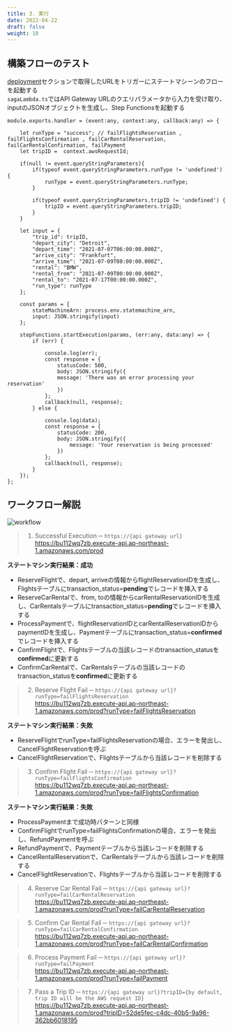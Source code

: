 ```yaml
---
title: 3. 実行
date: 2022-04-22
draft: false
weight: 10
---
```


## 構築フローのテスト

[deployment](./2_deployment.md)セクションで取得したURLをトリガーにステートマシーンのフローを起動する  
```sagaLambda.ts```ではAPI Gateway URLのクエリパラメータから入力を受け取り、inputのJSONオブジェクトを生成し、Step Functionsを起動する

```code
module.exports.handler = (event:any, context:any, callback:any) => {

    let runType = "success"; // failFlightsReservation , failFlightsConfirmation , failCarRentalReservation, failCarRentalConfirmation, failPayment
    let tripID =  context.awsRequestId;
    
    if(null != event.queryStringParameters){
        if(typeof event.queryStringParameters.runType != 'undefined') {
            runType = event.queryStringParameters.runType;
        }

        if(typeof event.queryStringParameters.tripID != 'undefined') {
            tripID = event.queryStringParameters.tripID;
        }
    }

    let input = {
        "trip_id": tripID,
        "depart_city": "Detroit",
        "depart_time": "2021-07-07T06:00:00.000Z",
        "arrive_city": "Frankfurt",
        "arrive_time": "2021-07-09T08:00:00.000Z",
        "rental": "BMW",
        "rental_from": "2021-07-09T00:00:00.000Z",
        "rental_to": "2021-07-17T00:00:00.000Z",
        "run_type": runType
    };
    
    const params = {
        stateMachineArn: process.env.statemachine_arn,
        input: JSON.stringify(input)
    };
    
    stepFunctions.startExecution(params, (err:any, data:any) => {
        if (err) {
        
            console.log(err);
            const response = {
                statusCode: 500,
                body: JSON.stringify({
                message: 'There was an error processing your reservation'
                })
            };
            callback(null, response);
        } else {
            
            console.log(data);
            const response = {
                statusCode: 200,
                body: JSON.stringify({
                    message: 'Your reservation is being processed'
                })
            };
            callback(null, response);
        }
    });
};
```
## ワークフロー解説
![workflow](https://docs.aws.amazon.com/ja_jp/prescriptive-guidance/latest/patterns/images/pattern-img/fec0789c-d9b1-4d80-b179-dd9a7ecbec07/images/daad3e8e-6e6b-41c2-95c1-ca79d53ead64.png)
> 1. Successful Execution ─ ```https://{api gateway url}```
> https://bu112wq7zb.execute-api.ap-northeast-1.amazonaws.com/prod

**ステートマシン実行結果：成功**
- ReserveFlightで、depart, arriveの情報からflightReservationIDを生成し、Flightsテーブルにtransaction_status=**pending**でレコードを挿入する
- ReserveCarRentalで、from, toの情報からcarRentalReservationIDを生成し、CarRentalsテーブルにtransaction_status=**pending**でレコードを挿入する
- ProcessPaymentで、flightReservationIDとcarRentalReservationIDからpaymentIDを生成し、Paymentテーブルにtransaction_status=**confirmed**でレコードを挿入する
- ConfirmFlightで、Flightsテーブルの当該レコードのtransaction_statusを**confirmed**に更新する
- ConfirmCarRentalで、CarRentalsテーブルの当該レコードのtransaction_statusを**confirmed**に更新する

> 2. Reserve Flight Fail ─ ```https://{api gateway url}?runType=failFlightsReservation```  
> https://bu112wq7zb.execute-api.ap-northeast-1.amazonaws.com/prod?runType=failFlightsReservation

**ステートマシン実行結果：失敗**
- ReserveFlightでrunType=failFlightsReservationの場合、エラーを発出し、CancelFlightReservationを呼ぶ
- CancelFlightReservationで、Flightsテーブルから当該レコードを削除する

> 3. Confirm Flight Fail ─ ```https://{api gateway url}?runType=failFlightsConfirmation```  
> https://bu112wq7zb.execute-api.ap-northeast-1.amazonaws.com/prod?runType=failFlightsConfirmation 

**ステートマシン実行結果：失敗**
- ProcessPaymentまで成功時パターンと同様
- ConfirmFlightでrunType=failFlightsConfirmationの場合、エラーを発出し、RefundPaymentを呼ぶ
- RefundPaymentで、Paymentテーブルから当該レコードを削除する
- CancelRentalReservationで、CarRentalsテーブルから当該レコードを削除する
- CancelFlightReservationで、Flightsテーブルから当該レコードを削除する

> 4. Reserve Car Rental Fail ─ ```https://{api gateway url}?runType=failCarRentalReservation```  
> https://bu112wq7zb.execute-api.ap-northeast-1.amazonaws.com/prod?runType=failCarRentalReservation

> 5. Confirm Car Rental Fail ─ ```https://{api gateway url}?runType=failCarRentalConfirmation```  
> https://bu112wq7zb.execute-api.ap-northeast-1.amazonaws.com/prod?runType=failCarRentalConfirmation

> 6. Process Payment Fail ─ ```https://{api gateway url}?runType=failPayment```  
> https://bu112wq7zb.execute-api.ap-northeast-1.amazonaws.com/prod?runType=failPayment

> 7. Pass a Trip ID ─ ```https://{api gateway url}?tripID={by default, trip ID will be the AWS request ID}```  
> https://bu112wq7zb.execute-api.ap-northeast-1.amazonaws.com/prod?tripID=52de5fec-c4dc-40b5-9a96-362bb6018195